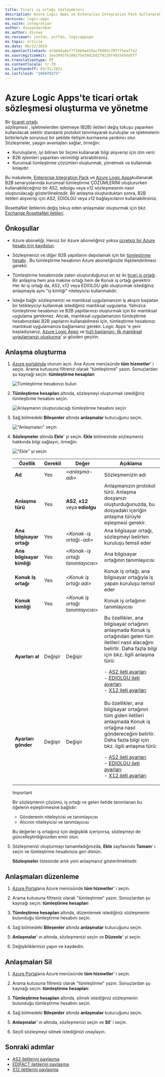 ```yaml
---
title: Ticari iş ortağı sözleşmeleri
description: Azure Logic Apps ve Enterprise Integration Pack kullanarak ticari iş ortakları arasında anlaşmalar oluşturun ve yönetin
services: logic-apps
ms.suite: integration
author: divyaswarnkar
ms.author: divswa
ms.reviewer: jonfan, estfan, logicappspm
ms.topic: article
ms.date: 06/22/2019
ms.openlocfilehash: dc084da6ef7f26b9e434acf8985c7077f5eaffe2
ms.sourcegitcommit: 3ee3045f6106175e59d1bd279130f4933456d5ff
ms.translationtype: MT
ms.contentlocale: tr-TR
ms.lasthandoff: 03/31/2021
ms.locfileid: "106078375"
---
```

# <a name="create-and-manage-trading-partner-agreements-in-azure-logic-apps"></a>Azure Logic Apps'te ticari ortak sözleşmesi oluşturma ve yönetme

Bir [ticaret ortağı](../logic-apps/logic-apps-enterprise-integration-partners.md)  
 *sözleşmesi* , işletmelerden işletmeye (B2B) iletileri değiş tokuşu yaparken kullanılacak sektör standardı protokol tanımlayarak kuruluşlar ve işletmelerin birbirleriyle sorunsuz bir şekilde iletişim kurmasına yardımcı olur. Sözleşmeler, yaygın avantajları sağlar, örneğin:

* Kuruluşların, iyi bilinen bir biçimi kullanarak bilgi alışverişi için izin verir.
* B2B işlemleri yaparken verimliliği artırabilirsiniz.
* Kurumsal tümleştirme çözümleri oluşturmak, yönetmek ve kullanmak kolaydır.

Bu makalede, [Enterprise Integration Pack](../logic-apps/logic-apps-enterprise-integration-overview.md) ve [Azure Logic Apps](../logic-apps/logic-apps-overview.md)kullanarak B2B senaryolarında kurumsal tümleştirme ÇÖZÜMLERINI oluştururken kullanabileceğiniz bir AS2, ediolgu veya x12 sözleşmesinin nasıl oluşturulacağı gösterilmektedir. Bir anlaşma oluşturduktan sonra, B2B iletileri alışverişi için AS2, EDIOLGU veya x12 bağlayıcılarını kullanabilirsiniz.

RosettaNet iletilerini değiş tokuş eden anlaşmalar oluşturmak için bkz. [Exchange RosettaNet iletileri](../logic-apps/logic-apps-enterprise-integration-rosettanet.md).

## <a name="prerequisites"></a>Önkoşullar

* Azure aboneliği. Henüz bir Azure aboneliğiniz yoksa [ücretsiz bir Azure hesabı için kaydolun](https://azure.microsoft.com/free/).

* Sözleşmenizi ve diğer B2B yapıtlarını depolamak için bir [tümleştirme hesabı](../logic-apps/logic-apps-enterprise-integration-create-integration-account.md) . Bu tümleştirme hesabının Azure aboneliğinizle ilişkilendirilmesi gerekir.

* Tümleştirme hesabınızda zaten oluşturduğunuz en az iki [ticari iş ortağı](../logic-apps/logic-apps-enterprise-integration-partners.md) . Bir anlaşma hem ana makine ortağı hem de Konuk iş ortağı gerektirir. Her iki iş ortağı da, AS2, x12 veya EDIOLGU gibi oluşturmak istediğiniz anlaşmayla aynı "iş kimliği" niteleyicisi kullanmalıdır.

* İsteğe bağlı: sözleşmenizi ve mantıksal uygulamanızın iş akışını başlatan bir tetikleyiciyi kullanmak istediğiniz mantıksal uygulama. Yalnızca tümleştirme hesabınızı ve B2B yapıtlarınızı oluşturmak için bir mantıksal uygulama gerekmez. Ancak, mantıksal uygulamanızın tümleştirme hesabınızdaki B2B yapılarını kullanabilmesi için, tümleştirme hesabınızı mantıksal uygulamanıza bağlamanız gerekir. Logic Apps 'e yeni başladıysanız, [Azure Logic Apps](../logic-apps/logic-apps-overview.md) ve [hızlı başlangıç: Ilk mantıksal uygulamanızı oluşturma](../logic-apps/quickstart-create-first-logic-app-workflow.md)' yı gözden geçirin.

## <a name="create-agreements"></a>Anlaşma oluşturma

1. [Azure portalında](https://portal.azure.com) oturum açın.
Ana Azure menüsünde **tüm hizmetler**' i seçin. Arama kutusuna filtreniz olarak "tümleştirme" yazın. Sonuçlardan şu kaynağı seçin: **tümleştirme hesapları**

   ![Tümleştirme hesabınızı bulun](./media/logic-apps-enterprise-integration-agreements/find-integration-accounts.png)

1. **Tümleştirme hesapları** altında, sözleşmeyi oluşturmak istediğiniz tümleştirme hesabını seçin.

   ![Anlaşmanın oluşturulacağı tümleştirme hesabını seçin](./media/logic-apps-enterprise-integration-agreements/select-integration-account.png)

1. Sağ bölmedeki **Bileşenler** altında **anlaşmalar** kutucuğunu seçin.

   !["Anlaşmaları" seçin](./media/logic-apps-enterprise-integration-agreements/agreement-1.png)

1. **Sözleşmeler** altında **Ekle**' yi seçin. **Ekle** bölmesinde sözleşmeniz hakkında bilgi sağlayın, örneğin:

   !["Ekle" yi seçin](./media/logic-apps-enterprise-integration-agreements/agreement-2.png)

   | Özellik | Gerekli | Değer | Açıklama |
   |----------|----------|-------|-------------|
   | **Ad** | Yes | <*anlaşma-adı*> | Sözleşmenizin adı |
   | **Anlaşma türü** | Yes | **AS2**, **x12** veya **ediolgu** | Anlaşmanızın protokol türü. Anlaşma dosyanızı oluşturduğunuzda, bu dosyadaki içeriğin anlaşma türüyle eşleşmesi gerekir. |
   | **Ana bilgisayar ortağı** | Yes | <*Konak-iş ortağı-adı*> | Ana bilgisayar ortağı, sözleşmeyi belirten kuruluşu temsil eder |
   | **Ana bilgisayar kimliği** | Yes | <*Konak-iş ortağı tanımlayıcısı*> | Ana bilgisayar ortağının tanımlayıcısı |
   | **Konuk Iş ortağı** | Yes | <*Konuk iş ortağı adı*> | Konuk iş ortağı, ana bilgisayar ortağıyla iş yapan kuruluşu temsil eder |
   | **Konuk kimliği** | Yes | <*Konuk iş ortağı tanımlayıcısı*> | Konuk iş ortağının tanımlayıcısı |
   | **Ayarları al** | Değişir | Değişir | Bu özellikler, ana bilgisayar ortağının anlaşmada Konuk iş ortağından gelen tüm iletileri nasıl alacağını belirtir. Daha fazla bilgi için bkz. ilgili anlaşma türü: <p>- [AS2 ileti ayarları](../logic-apps/logic-apps-enterprise-integration-as2-message-settings.md) <br>- [EDIOLGU ileti ayarları](logic-apps-enterprise-integration-edifact.md) <br>- [X12 ileti ayarları](logic-apps-enterprise-integration-x12.md) |
   | **Ayarları gönder** | Değişir | Değişir | Bu özellikler, ana bilgisayar ortağının tüm giden iletileri anlaşmada Konuk iş ortağına nasıl göndereceğini belirtir. Daha fazla bilgi için bkz. ilgili anlaşma türü: <p>- [AS2 ileti ayarları](../logic-apps/logic-apps-enterprise-integration-as2-message-settings.md) <br>- [EDIOLGU ileti ayarları](logic-apps-enterprise-integration-edifact.md) <br>- [X12 ileti ayarları](logic-apps-enterprise-integration-x12.md) |

   > [!IMPORTANT]
   > Bir sözleşmenin çözümü, iş ortağı ve gelen iletide tanımlanan bu öğelerin eşleştirmesine bağlıdır:
   >
   > * Gönderenin niteleyicisi ve tanımlayıcısı
   > * Alıcının niteleyicisi ve tanımlayıcısı
   >
   > Bu değerler iş ortağınız için değişiklik içeriyorsa, sözleşmeyi de güncelleştirdiğinizden emin olun.

1. Sözleşmenizi oluşturmayı tamamladığınızda, **Ekle** sayfasında **Tamam**' ı seçin ve tümleştirme hesabınıza geri dönün.

   **Sözleşmeler** listesinde artık yeni anlaşmanız gösterilmektedir.

## <a name="edit-agreements"></a>Anlaşmaları düzenleme

1. [Azure Portal](https://portal.azure.com)ana Azure menüsünde **tüm hizmetler**' i seçin.

1. Arama kutusuna filtreniz olarak "tümleştirme" yazın. Sonuçlardan şu kaynağı seçin: **tümleştirme hesapları**

1. **Tümleştirme hesapları** altında, düzenlemek istediğiniz sözleşmenin bulunduğu tümleştirme hesabını seçin.

1. Sağ bölmedeki **Bileşenler** altında **anlaşmalar** kutucuğunu seçin.

1. **Anlaşmalar**' ın altında, sözleşmenizi seçin ve **Düzenle**' yi seçin.

1. Değişikliklerinizi yapın ve kaydedin.

## <a name="delete-agreements"></a>Anlaşmaları Sil

1. [Azure Portal](https://portal.azure.com)ana Azure menüsünde **tüm hizmetler**' i seçin.

1. Arama kutusuna filtreniz olarak "tümleştirme" yazın. Sonuçlardan şu kaynağı seçin: **tümleştirme hesapları**

1. **Tümleştirme hesapları** altında, silmek istediğiniz sözleşmenin bulunduğu tümleştirme hesabını seçin.

1. Sağ bölmedeki **Bileşenler** altında **anlaşmalar** kutucuğunu seçin.

1. **Anlaşmalar**' ın altında, sözleşmenizi seçin ve **Sil**' i seçin.

1. Seçili sözleşmeyi silmek istediğinizi onaylayın.

## <a name="next-steps"></a>Sonraki adımlar

* [AS2 iletilerini paylaşma](logic-apps-enterprise-integration-as2.md)
* [EDIFACT iletilerini paylaşma](logic-apps-enterprise-integration-edifact.md)
* [X12 iletilerini paylaşma](logic-apps-enterprise-integration-x12.md)
